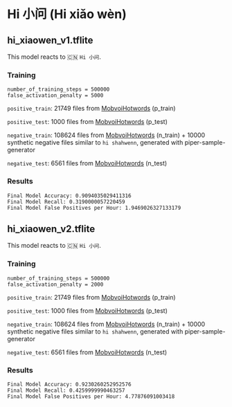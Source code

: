 # Hi 小问 (Hi xiǎo wèn)

## hi_xiaowen_v1.tflite

This model reacts to 🇨🇳 `Hi 小问`.

### Training

```
number_of_training_steps = 500000
false_activation_penalty = 5000
```

`positive_train`: 21749 files from [MobvoiHotwords](https://openslr.org/87/) (p_train)

`positive_test`: 1000 files from [MobvoiHotwords](https://openslr.org/87/) (p_test)

`negative_train`: 108624 files from [MobvoiHotwords](https://openslr.org/87/) (n_train) + 10000 synthetic negative files similar to `hi shahwenn`, generated with piper-sample-generator

`negative_test`: 6561 files from [MobvoiHotwords](https://openslr.org/87/) (n_test)

### Results

```
Final Model Accuracy: 0.9094035029411316
Final Model Recall: 0.3190000057220459
Final Model False Positives per Hour: 1.9469026327133179
```

## hi_xiaowen_v2.tflite

This model reacts to 🇨🇳 `Hi 小问`.

### Training

```
number_of_training_steps = 500000
false_activation_penalty = 2000
```

`positive_train`: 21749 files from [MobvoiHotwords](https://openslr.org/87/) (p_train)

`positive_test`: 1000 files from [MobvoiHotwords](https://openslr.org/87/) (p_test)

`negative_train`: 108624 files from [MobvoiHotwords](https://openslr.org/87/) (n_train) + 10000 synthetic negative files similar to `hi shahwenn`, generated with piper-sample-generator

`negative_test`: 6561 files from [MobvoiHotwords](https://openslr.org/87/) (n_test)

### Results

```
Final Model Accuracy: 0.9230260252952576
Final Model Recall: 0.4259999990463257
Final Model False Positives per Hour: 4.77876091003418
```
